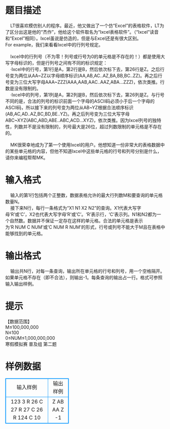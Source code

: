 # 

 
 # 题目描述 
&nbsp;&nbsp;&nbsp;&nbsp;LT很喜欢模仿别人的程序。最近，他又做出了一个仿“Excel”的表格软件，LT为了区分出这是他的“杰作”，他给这个软件取名为“Ixcel表格软件”。（“Ixcel”读音和“Excel”相同）。Ixcel虽说是仿造的，但是与Excel还是有很大区别。For&nbsp;example，我们来看看Ixcel中的行列号规定。<BR><BR>&nbsp;&nbsp;&nbsp;&nbsp;Ixcel中的行列号（不为零！列号或行号为0的单元格是不存在的！）都是使用大写字母标识的，但是行列号之间有不同的标识规定：<BR>&nbsp;&nbsp;&nbsp;&nbsp;·Ixcel中的行号，第1行是A，第2行是B，然后依次标下去，第26行是Z。之后行号变为两位从AA~ZZ以字母顺序标识(AA,AB,AC..AZ,BA,BB,BC..ZZ)。再之后行号变为三位大写字母AAA~ZZZ(AAA,AAB,AAC..AAZ,ABA...ZZZ)，依次类推。行数是没有限制的。<BR>&nbsp;&nbsp;&nbsp;&nbsp;·Ixcel中的列号，第1列是A，第2列是B，然后依次标下去，第26列是Z。与行号不同的是，合法的列号的标识前面一个字母的ASCII码必须小于后一个字母的ASCII码，所以接下来的列号变为两位从AB~YZ根据合法顺序标识(AB,AC,AD..AZ,BC,BD,BE..YZ)。再之后列号变为三位大写字母ABC~XYZ(ABC,ABD,ABE..ABC,ACD...XYZ)，依次类推。因为Ixcel列号的独特性，列数并不是没有限制的，列号最大是26位，超过列数限制的单元格是不存在的。<BR><BR>&nbsp;&nbsp;&nbsp;&nbsp;MK很荣幸地成为了第一个使用Ixcel的用户。他想知道一份非常大的表格数据中的某些单元格的内容，但他不知道Ixcel中这些单元格的行号和列号分别是什么，请你来编程帮帮MK。<BR> 

 
 # 输入格式 
&nbsp;&nbsp;&nbsp;&nbsp;输入的第1行包括两个正整数，数据表格允许的最大行列数M和要查询的单元格数量N。<BR>&nbsp;&nbsp;&nbsp;&nbsp;接下来N行，每行一条格式为“X1&nbsp;N1&nbsp;X2&nbsp;N2”的查询。X1代表大写字母‘R’或‘C’，X2也代表大写字母‘R’或‘C’。‘R’表示行，‘C’表示列。N1和N2都为一个自然数。数据并不保证一定存在这样的单元格。合法的单元格是表示为‘R&nbsp;NUM&nbsp;C&nbsp;NUM’或‘C&nbsp;NUM&nbsp;R&nbsp;NUM’的形式，行号或列号不能大于M且在表格中能够找到的单元格。<BR> 

 
 # 输出格式 
&nbsp;&nbsp;&nbsp;&nbsp;输出共N行，对每一条查询，输出所在单元格的行号和列号，用一个空格隔开。如果单元格不存在（即不合法），则输出-1。每条查询的输出占一行。格式可参照输入输出样例。 

 
 # 提示 
【数据范围】<BR>M≤100,000,000<BR>N≤100<BR>0≤NUM≤1,000,000,000<BR>寒假模拟赛&nbsp;普及组&nbsp;第二题 
# 样例数据
<style>
        table,table tr th, table tr td { border:1px solid #0094ff; }
        table { width: 200px; min-height: 25px; line-height: 25px; text-align: center; border-collapse: collapse;}   
    </style>
<table>
	<tr>
		<td>输入样例</td>
		<td>输出样例</td>
	</tr>
<tr><td>123 3
R 26 C 27
R 27 C 26
R 124 C 10
</td><td>Z AB
AA Z
-1
</td></tr></table>
